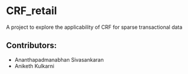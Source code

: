 # CRF_retail
A project to explore the applicability of CRF for sparse transactional data

## Contributors:
- Ananthapadmanabhan Sivasankaran
- Aniketh Kulkarni
